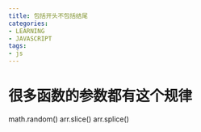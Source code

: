```yaml
---
title: 包括开头不包括结尾
categories: 
- LEARNING
- JAVASCRIPT
tags:
- js
---
```

# 很多函数的参数都有这个规律
math.random()
arr.slice()
arr.splice()


